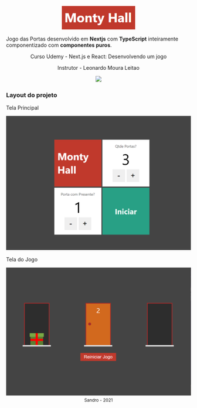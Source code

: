 <div align="center" >
  <img src="./public/assets/logo.png" width="200">
</div>

Jogo das Portas desenvolvido em **Nextjs** com **TypeScript** inteiramente componentizado com **componentes puros**.

<div align="center">
  <p>Curso Udemy - Next.js e React: Desenvolvendo um jogo </p>
  <p>Instrutor - Leonardo Moura Leitao</p>
</div>

<div align="center" >
  <img src="./public/assets/jogoPorta.gif">
</div>


### Layout do projeto

Tela Principal
<div align="center" >
  <img src="./public/assets/TelaPrincipal.png">
</div>

Tela do Jogo
<div align="center" >
  <img src="./public/assets/telajogo.png">
</div>


<div align="center">
  <small>Sandro - 2021</small>
</div>
